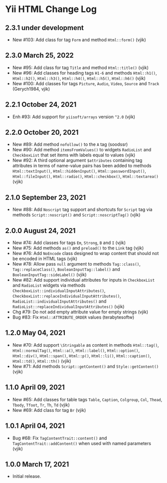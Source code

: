 # Yii HTML Change Log

## 2.3.1 under development

- New #103: Add class for tag `Form` and method `Html::form()` (vjik)

## 2.3.0 March 25, 2022

- New #95: Add class for tag `Title` and method `Html::title()` (vjik)
- New #96: Add classes for heading tags `H1-6` and methods `Html::h1()`, `Html::h2()`, `Html::h3()`, `Html::h4()`,
  `Html::h5()`, `Html::h6()` (vjik)
- New #100: Add classes for tags `Picture`, `Audio`, `Video`, `Source` and `Track` (Gerych1984, vjik)

## 2.2.1 October 24, 2021

- Enh #93: Add support for `yiisoft/arrays` version `^2.0` (vjik)

## 2.2.0 October 20, 2021

- New #89: Add method `nofollow()` to the `A` tag (soodssr)
- New #90: Add method `itemsFromValues()` to widgets `RadioList` and `CheckboxList` that set items with labels equal
  to values (vjik)
- New #92: A third optional argument `$attributes` containing tag attributes in terms of name-value pairs has been
  added to methods `Html::textInput()`, `Html::hiddenInput()`, `Html::passwordInput()`, `Html::fileInput()`,
  `Html::radio()`, `Html::checkbox()`, `Html::textarea()` (vjik)

## 2.1.0 September 23, 2021

- New #88: Add `Noscript` tag support and shortcuts for `Script` tag via methods `Script::noscript()`
  and `Script::noscriptTag()` (vjik)

## 2.0.0 August 24, 2021

- New #74: Add classes for tags `Em`, `Strong`, `B` and `I` (vjik)
- New #75: Add methods `as()` and `preload()` to the `Link` tag (vjik)
- New #76: Add `NoEncode` class designed to wrap content that should not be encoded in HTML tags (vjik)
- New #78: Allow pass `null` argument to methods `Tag::class()`, `Tag::replaceClass()`, `BooleanInputTag::label()` and
  `BooleanInputTag::sideLabel()` (vjik)
- New #82: Add support individual attributes for inputs in `CheckboxList` and `RadioList` widgets via methods
  `CheckboxList::individualInputAttributes()`, `CheckboxList::replaceIndividualInputAttributes()`,
  `RadioList::individualInputAttributes()` and `RadioList::replaceIndividualInputAttributes()` (vjik)
- Chg #79: Do not add empty attribute value for empty strings (vjik)
- Bug #83: Fix `Html::ATTRIBUTE_ORDER` values (terabytesoftw)

## 1.2.0 May 04, 2021

- New #70: Add support `\Stringable` as content in methods `Html::tag()`, `Html::normalTag()`, `Html::a()`,
  `Html::label()`, `Html::option()`, `Html::div()`, `Html::span()`, `Html::p()`, `Html::li()`, `Html::caption()`,
  `Html::td()`, `Html::th()` (vjik)
- New #71: Add methods `Script::getContent()` and `Style::getContent()` (vjik)

## 1.1.0 April 09, 2021

- New #65: Add classes for table tags `Table`, `Caption`, `Colgroup`, `Col`, `Thead`, `Tbody`, `Tfoot`, `Tr`, `Th`, `Td` (vjik)
- New #69: Add class for tag `Br` (vjik)

## 1.0.1 April 04, 2021

- Bug #68: Fix `TagContentTrait::content()` and `TagContentTrait::addContent()` when used with named parameters (vjik)

## 1.0.0 March 17, 2021

- Initial release.
